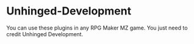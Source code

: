 # Unhinged-Development
You can use these plugins in any RPG Maker MZ game.  You just need to credit Unhinged Development.

